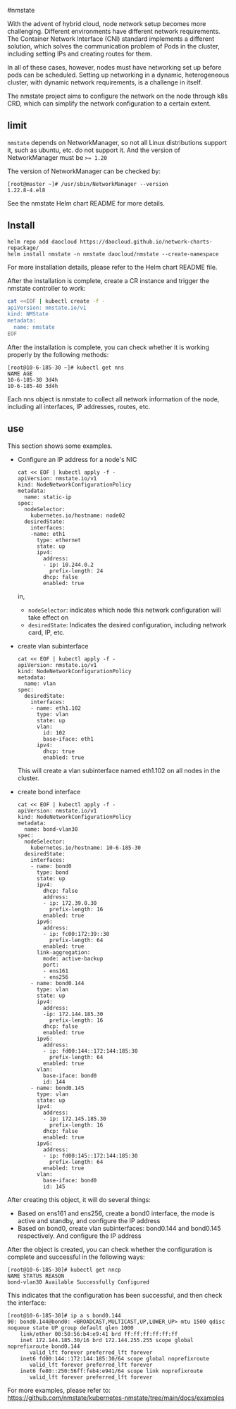 #nmstate

With the advent of hybrid cloud, node network setup becomes more challenging. Different environments have different network requirements.
The Container Network Interface (CNI) standard implements a different solution, which solves the communication problem of Pods in the cluster, including setting IPs and creating routes for them.

In all of these cases, however, nodes must have networking set up before pods can be scheduled.
Setting up networking in a dynamic, heterogeneous cluster, with dynamic network requirements, is a challenge in itself.

The nmstate project aims to configure the network on the node through k8s CRD, which can simplify the network configuration to a certain extent.

## limit

`nmstate` depends on NetworkManager, so not all Linux distributions support it, such as ubuntu, etc. do not support it. And the version of NetworkManager must be `>= 1.20`

The version of NetworkManager can be checked by:

```shell
[root@master ~]# /usr/sbin/NetworkManager --version
1.22.8-4.el8
```

See the nmstate Helm chart README for more details.

## Install

```shell
helm repo add daocloud https://daocloud.github.io/network-charts-repackage/
helm install nmstate -n nmstate daocloud/nmstate --create-namespace
```

For more installation details, please refer to the Helm chart README file.

After the installation is complete, create a CR instance and trigger the nmstate controller to work:

```sh
cat <<EOF | kubectl create -f -
apiVersion: nmstate.io/v1
kind: NMState
metadata:
  name: nmstate
EOF
```

After the installation is complete, you can check whether it is working properly by the following methods:

```shell
[root@10-6-185-30 ~]# kubectl get nns
NAME AGE
10-6-185-30 3d4h
10-6-185-40 3d4h
```

Each nns object is nmstate to collect all network information of the node, including all interfaces, IP addresses, routes, etc.

## use

This section shows some examples.

- Configure an IP address for a node's NIC

    ```shell
    cat << EOF | kubectl apply -f -
    apiVersion: nmstate.io/v1
    kind: NodeNetworkConfigurationPolicy
    metadata:
      name: static-ip
    spec:
      nodeSelector:
        kubernetes.io/hostname: node02
      desiredState:
        interfaces:
        -name: eth1
          type: ethernet
          state: up
          ipv4:
            address:
            - ip: 10.244.0.2
              prefix-length: 24
            dhcp: false
            enabled: true
    ```

    in,
    
    - `nodeSelector`: indicates which node this network configuration will take effect on
    - `desiredState`: Indicates the desired configuration, including network card, IP, etc.

- create vlan subinterface

    ```shell
    cat << EOF | kubectl apply -f -
    apiVersion: nmstate.io/v1
    kind: NodeNetworkConfigurationPolicy
    metadata:
      name: vlan
    spec:
      desiredState:
        interfaces:
        - name: eth1.102
          type: vlan
          state: up
          vlan:
            id: 102
            base-iface: eth1
          ipv4:
            dhcp: true
            enabled: true
    ```

    This will create a vlan subinterface named eth1.102 on all nodes in the cluster.

- create bond interface

    ```shell
    cat << EOF | kubectl apply -f -
    apiVersion: nmstate.io/v1
    kind: NodeNetworkConfigurationPolicy
    metadata:
      name: bond-vlan30
    spec:
      nodeSelector:
        kubernetes.io/hostname: 10-6-185-30
      desiredState:
        interfaces:
        - name: bond0
          type: bond
          state: up
          ipv4:
            dhcp: false
            address:
            - ip: 172.39.0.30
              prefix-length: 16
            enabled: true
          ipv6:
            address:
            - ip: fc00:172:39::30
              prefix-length: 64
            enabled: true
          link-aggregation:
            mode: active-backup
            port:
            - ens161
            - ens256
        - name: bond0.144
          type: vlan
          state: up
          ipv4:
            address:
            -ip: 172.144.185.30
              prefix-length: 16
            dhcp: false
            enabled: true
          ipv6:
            address:
            - ip: fd00:144::172:144:185:30
              prefix-length: 64
            enabled: true
          vlan:
            base-iface: bond0
            id: 144
        - name: bond0.145
          type: vlan
          state: up
          ipv4:
            address:
            - ip: 172.145.185.30
              prefix-length: 16
            dhcp: false
            enabled: true
          ipv6:
            address:
            - ip: fd00:145::172:144:185:30
              prefix-length: 64
            enabled: true
          vlan:
            base-iface: bond0
            id: 145
    ```

After creating this object, it will do several things:

- Based on ens161 and ens256, create a bond0 interface, the mode is active and standby, and configure the IP address
- Based on bond0, create vlan subinterfaces: bond0.144 and bond0.145 respectively. And configure the IP address

After the object is created, you can check whether the configuration is complete and successful in the following ways:

```shell
[root@10-6-185-30]# kubectl get nncp
NAME STATUS REASON
bond-vlan30 Available Successfully Configured
```

This indicates that the configuration has been successful, and then check the interface:

```shell
[root@10-6-185-30]# ip a s bond0.144
90: bond0.144@bond0: <BROADCAST,MULTICAST,UP,LOWER_UP> mtu 1500 qdisc noqueue state UP group default qlen 1000
    link/ether 00:50:56:b4:e9:41 brd ff:ff:ff:ff:ff:ff
    inet 172.144.185.30/16 brd 172.144.255.255 scope global noprefixroute bond0.144
       valid_lft forever preferred_lft forever
    inet6 fd00:144::172:144:185:30/64 scope global noprefixroute
       valid_lft forever preferred_lft forever
    inet6 fe80::250:56ff:feb4:e941/64 scope link noprefixroute
       valid_lft forever preferred_lft forever
```

For more examples, please refer to: https://github.com/nmstate/kubernetes-nmstate/tree/main/docs/examples